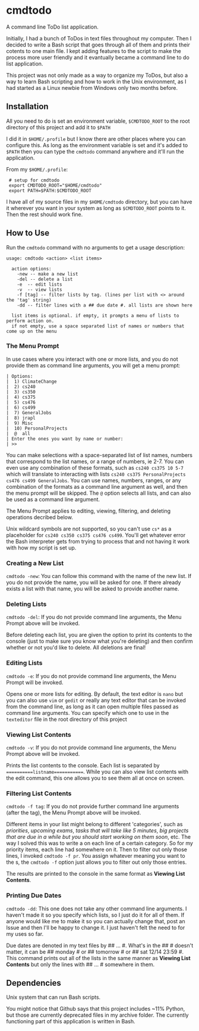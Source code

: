 # cmdtodo
A command line ToDo list application.

Initially, I had a bunch of ToDos in text files throughout my computer. Then I decided to write a Bash script that goes through
all of them and prints their cotents to one main file. I kept adding features to the script to make the process more user friendly
and it evantually became a command line to do list application.

This project was not only made as a way to organize my ToDos, but also a way to learn Bash scripting and how to work in the Unix environment,
as I had started as a Linux newbie from Windows only two months before.

## Installation
All you need to do is set an environment variable, `$CMDTODO_ROOT` to the root directory of this project and add it to `$PATH`

I did it in `$HOME/.profile` but I know there are other places where you can configure this. As long as the environment variable
is set and it's added to `$PATH` then you can type the `cmdtodo` command anywhere and it'll run the application.

From my `$HOME/.profile`:
```
 # setup for cmdtodo
 export CMDTODO_ROOT="$HOME/cmdtodo"
 export PATH=$PATH:$CMDTODO_ROOT
```
I have all of my source files in my `$HOME/cmdtodo` directory, but you can have it wherever you want in your system as long as `$CMDTODO_ROOT` points to it. Then the rest should work fine.

## How to Use
Run the `cmdtodo` command with no arguments to get a usage description:
```
usage: cmdtodo <action> <list items>

  action options:
    -new -- make a new list
    -del -- delete a list
    -e  -- edit lists
    -v  -- view lists
    -f [tag] -- filter lists by tag. (lines per list with <> around the 'tag' string)
    -dd -- filter lines with a ## due date #. all lists are shown here 

  list items is optional. if empty, it prompts a menu of lists to perform action on.
  if not empty, use a space separated list of names or numbers that come up on the menu
```
### The Menu Prompt
In use cases where you interact with one or more lists, and you do not provide them as command line arguments, you will get a menu prompt:
```
| Options:
|  1) ClimateChange
|  2) cs240
|  3) cs350
|  4) cs375
|  5) cs476
|  6) cs499
|  7) GeneralJobs
|  8) jrapl
|  9) Misc
|  10) PersonalProjects
|  @  all
| Enter the ones you want by name or number: 
| >> 
```
You can make selections with a space-separated list of list names, numbers that correspond to the list names, or a range of numbers, ie 2-7. You
can even use any combination of these formats, such as `cs240 cs375 10 5-7` which will translate to interacting with lists `cs240 cs375 PersonalProjects
cs476 cs499 GeneralJobs`. You can use names, numbers, ranges, or any combination of the formats as a command line argument as well, and then the menu
prompt will be skipped. The `@` option selects all lists, and can also be used as a command line argument.

The Menu Prompt applies to editing, viewing, filtering, and deleting operations decribed below.

Unix wildcard symbols are not supported, so you can't use `cs*` as a placeholder for `cs240 cs350 cs375 cs476 cs499`. You'll get whatever error the
Bash interpreter gets from trying to process that and not having it work with how my script is set up.

### Creating a New List
`cmdtodo -new`: You can follow this command with the name of the new list. If you do not provide the name, you will be asked for one. If there already
exists a list with that name, you will be asked to provide another name.

### Deleting Lists
`cmdtodo -del`: If you do not provide command line arguments, the Menu Prompt above will be invoked.

Before deleting each list, you are given the option to print its contents to the console (just to make sure you know what you're deleting)
and then confirm whether or not you'd like to delete. All deletions are final!

### Editing Lists
`cmdtodo -e`: If you do not provide command line arguments, the Menu Prompt will be invoked.

Opens one or more lists for editing. By default, the text editor is `nano` but you can also use `vim` or `gedit` or really any text editor that can be
invoked from the command line, as long as it can open multiple files passed as command line arguments. You can specify which one to use in the `texteditor` file
in the root directory of this project

### Viewing List Contents
`cmdtodo -v`: If you do not provide command line arguments, the Menu Prompt above will be invoked.

Prints the list contents to the console. Each list is separated by `==========listname===========`. While you can also view list contents
with the edit command, this one allows you to see them all at once on screen.

### Filtering List Contents
`cmdtodo -f tag`: If you do not provide further command line arguments (after the tag), the Menu Prompt above will be invoked.

Different items in your list might belong to different 'categories', such as *priorities*, *upcoming exams*, *tasks that will take like 5 minutes*,
*big projects that are due in a while but you should start working on them soon*, etc. The way I solved this was to write a <tag> on each line of a certain
category. So for my priority items, each line had <pr> somewhere on it. Then to filter out only those lines, I invoked `cmdtodo -f pr`. You assign whatever
meaning you want to the <tag>s, the `cmdtodo -f` option just allows you to filter out only those entries.
 
The results are printed to the console in the same format as **Viewing List Contents**.

### Printing Due Dates
`cmdtodo -dd`: This one does not take any other command line arguments. I haven't made it so you specify which lists, so I just do it for all of them.
If anyone would like me to make it so you can actually change that, post an Issue and then I'll be happy to change it. I just haven't felt
the need to for my uses so far.

Due dates are denoted in my text files by ## ... #. What's in the ## # doesn't matter, it can be ## monday # or ## tomorrow # or ## sat 12/14 23:59 #.
This command prints out all of the lists in the same manner as **Viewing List Contents** but only the lines with ## ... # somewhere in them.

## Dependencies
Unix system that can run Bash scripts.

You might notice that Github says that this project includes ~11% Python, but those are currently deprecated files in
my archive folder. The currently functioning part of this application is written in Bash.

